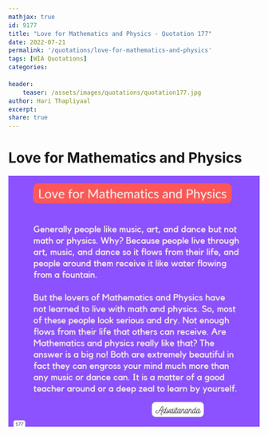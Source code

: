 ```yaml
---
mathjax: true
id: 9177
title: "Love for Mathematics and Physics - Quotation 177"
date: 2022-07-21
permalink: '/quotations/love-for-mathematics-and-physics'
tags: [WIA Quotations] 
categories: 

header:
    teaser: /assets/images/quotations/quotation177.jpg
author: Hari Thapliyaal 
excerpt:
share: true 
---
```


# Love for Mathematics and Physics

![Love for Mathematics and Physics](/assets/images/quotations/quotation177.jpg)
